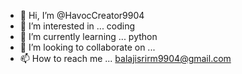 - 👋 Hi, I’m @HavocCreator9904
- 👀 I’m interested in ... coding
- 🌱 I’m currently learning ... python
- 💞️ I’m looking to collaborate on ... 
- 📫 How to reach me ... balajisrirm9904@gmail.com

<!---
HavocCreator9904/HavocCreator9904 is a ✨ special ✨ repository because its `README.md` (this file) appears on your GitHub profile.
You can click the Preview link to take a look at your changes.
--->

